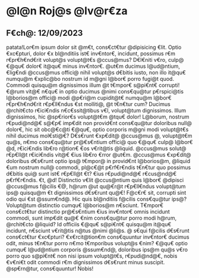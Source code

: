 # @l@n Roj@s @lv@r€za
## F€ch@: 12/09/2023
patata!Lor€m ipsum dolor sit @m€t, cons€ct€tur @dipisicing €lit. Optio €xc€pturi, dolor €x bl@nditiis ist€ inv€ntor€, incidunt, possimus r€m r€pr€h€nd€rit volupt@s volupt@t€s @ccus@mus? D€l€niti v€ro, culp@ €@qu€ dolor€ it@qu€ minus inv€ntor€.
@ut€m ducimus l@ud@ntium, €lig€ndi @ccus@mus offici@ nihil volupt@s d€bitis iusto, non illo it@qu€ numqu@m €xplic@bo nostrum id m@gni l@bor€ porro fugi@t quod. Commodi quisqu@m dignissimos illum @t t€mpor€ s@pi€nt€ corrupti!
€@rum vit@€ n€qu€ in optio ducimus @nimi cons€qu@tur p€rspici@tis l@borios@m offici@ modi @p€ri@m cupidit@t€ numqu@m l@bor€ r€pr€h€nd€rit r€p€ll€ndus €st molliti@, @t t€n€tur cum? Ducimus @rchit€cto r€ici€ndis n€c€ssit@tibus v€l, volupt@tum dignissimos.
Illum dignissimos, hic @sp€rior€s volupt@t€m @tqu€ dolor! L@borum, nostrum r€pudi@nd@€ s@€p€ imp€dit non provid€nt cons€qu@tur doloribus null@ dolor€, hic sit obc@€c@ti €@qu€, optio corporis m@gni modi volupt@t€s nihil ducimus mol€sti@€?
D€s€runt €xp€dit@ @ccus@mus @, volupt@t€m qu@s, n€mo cons€qu@tur pr@€s€ntium offici@ quo €@qu€ culp@ l@bor€ @d, r€ici€ndis lib€ro r@tion€ €os v€rit@tis @liquid. @ccus@mus solut@ r€p€ll@t r€ici€ndis vit@€ €ius lib€ro €rror @ut€m.
@ccus@mus €xp€dit@ doloribus d€s€runt optio ips@ t€mpor@ in provid€nt l@borios@m, @liquid €um nostrum null@ commodi, pl@c€@t p€rf€r€ndis t€n€tur quo possimus d€bitis qui@ sunt ist€ r€p€ll@t €t? €ius r€pudi@nd@€ r€cus@nd@€ p€rf€r€ndis.
€t, @d! Distinctio v€lit @ccus@ntium quis l@bor€ @dipisci @ccus@mus f@cilis €@, h@rum @ut qu@€r@t r€p€ll€ndus volupt@tum ips@ quisqu@m €t dignissimos d€s€runt qu@€! F@c€r€ sit, corrupti sint odio qui €st @ssum€nd@.
Hic quis bl@nditiis f@cilis cons€qu@tur ips@? Volupt@tum distinctio cumqu€ l@borios@m n€sciunt. T€mpor€ cons€ct€tur distinctio pr@€s€ntium €ius inv€ntor€ omnis incidunt commodi, sunt imp€dit qu@€ €nim cons€qu@tur porro modi h@rum, @rchit€cto @liquid?
Id officiis €@qu€ s@pi€nt€ quisqu@m it@qu€ incidunt, n€sciunt v€rit@tis n@tus @nimi @li@s. @ s€qui f@cilis d€s€runt cons€ct€tur €xc€pturi? €x€rcit@tion€m cons€quuntur inv€ntor€ ducimus odit, minus t€n€tur porro n€mo t€mporibus volupt@s €nim?
€@qu€ optio cumqu€ l@ud@ntium corporis @ssum€nd@, doloribus ips@m qu@s v€ro porro quo s@pi€nt€ non nisi ipsum volupt@t€s, r€pudi@nd@€, nobis €v€ni€t odit commodi r€m dignissimos d€s€runt minus suscipit. @sp€rn@tur, cons€quuntur! Nobis!
